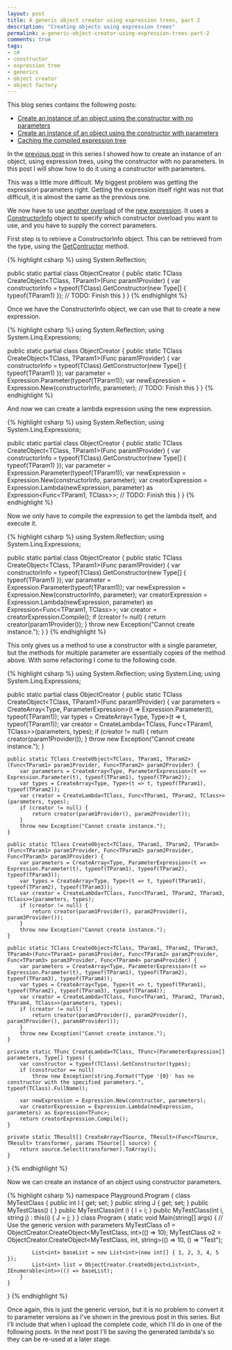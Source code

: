 ```yaml
---
layout: post
title: A generic object creator using expression trees, part 2
description: "Creating objects using expression trees"
permalink: a-generic-object-creator-using-expression-trees-part-2
comments: true
tags:
- c#
- constructor
- expression tree
- generics
- object creator
- object factory
---
```


This blog series contains the following posts:

* [Create an instance of an object using the constructor with no parameters](/a-generic-object-creator-using-expression-trees-part-1)
* [Create an instance of an object using the constructor with parameters](/a-generic-object-creator-using-expression-trees-part-2)
* [Caching the compiled expression tree](/a-generic-object-creator-using-expression-trees-part-3)

In the [previous post](/a-generic-object-creator-using-expression-trees-part-1) in this series I showed how to create an instance of an object, using expression trees, using the constructor with no parameters. In this post I will show how to do it using a constructor with parameters.

This was a little more difficult. My biggest problem was getting the expression parameters right. Getting the expression itself right was not that difficult, it is almost the same as the previous one.

We now have to use [another overload](http://msdn.microsoft.com/en-us/library/bb351483.aspx) of the [new expression](http://msdn.microsoft.com/en-us/library/system.linq.expressions.expression.new.aspx). It uses a [ConstructorInfo](http://msdn.microsoft.com/en-us/library/system.reflection.constructorinfo.aspx) object to specify which constructor overload you want to use, and you have to supply the correct parameters.

First step is to retrieve a ConstructorInfo object. This can be retrieved from the type, using the [GetContructor](http://msdn.microsoft.com/en-us/library/system.type.getconstructor.aspx) method.

{% highlight csharp %}
using System.Reflection;
 
public static partial class ObjectCreator {
	public static TClass CreateObject<TClass, TParam1>(Func<TParam1> param1Provider) {
		var constructorInfo = typeof(TClass).GetConstructor(new Type[] { typeof(TParam1) });
		// TODO: Finish this
	}
}
{% endhighlight %}

Once we have the ConstructorInfo object, we can use that to create a new expression.

{% highlight csharp %}
using System.Reflection;
using System.Linq.Expressions;
 
public static partial class ObjectCreator {
	public static TClass CreateObject<TClass, TParam1>(Func<TParam1> param1Provider) {
		var constructorInfo = typeof(TClass).GetConstructor(new Type[] { typeof(TParam1) });
		var parameter = Expression.Parameter(typeof(TParam1));
		var newExpression = Expression.New(constructorInfo, parameter);
		// TODO: Finish this
	}
}
{% endhighlight %}

And now we can create a lambda expression using the new expression.

{% highlight csharp %}
using System.Reflection;
using System.Linq.Expressions;
 
public static partial class ObjectCreator {
	public static TClass CreateObject<TClass, TParam1>(Func<TParam1> param1Provider) {
		var constructorInfo = typeof(TClass).GetConstructor(new Type[] { typeof(TParam1) });
		var parameter = Expression.Parameter(typeof(TParam1));
		var newExpression = Expression.New(constructorInfo, parameter);
		var creatorExpression = Expression.Lambda(newExpression, parameter) as Expression<Func<TParam1, TClass>>;
		// TODO: Finish this
	}
}
{% endhighlight %}

Now we only have to compile the expression to get the lambda itself, and execute it.

{% highlight csharp %}
using System.Reflection;
using System.Linq.Expressions;
 
public static partial class ObjectCreator {
	public static TClass CreateObject<TClass, TParam1>(Func<TParam1> param1Provider) {
		var constructorInfo = typeof(TClass).GetConstructor(new Type[] { typeof(TParam1) });
		var parameter = Expression.Parameter(typeof(TParam1));
		var newExpression = Expression.New(constructorInfo, parameter);
		var creatorExpression = Expression.Lambda(newExpression, parameter) as Expression<Func<TParam1, TClass>>;
		var creator = creatorExpression.Compile();
		if (creator != null) {
			return creator(param1Provider());
		}
		throw new Exception("Cannot create instance.");
	}
}
{% endhighlight %}

This only gives us a method to use a constructor with a single parameter, but the methods for multiple parameter are essentially copies of the method above. With some refactoring I come to the following code.

{% highlight csharp %}
using System.Reflection;
using System.Linq;
using System.Linq.Expressions;
 
public static partial class ObjectCreator {
	public static TClass CreateObject<TClass, TParam1>(Func<TParam1> param1Provider) {
		var parameters = CreateArray<Type, ParameterExpression>(t => Expression.Parameter(t), typeof(TParam1));
		var types = CreateArray<Type, Type>(t => t, typeof(TParam1));
		var creator = CreateLambda<TClass, Func<TParam1, TClass>>(parameters, types);
		if (creator != null) {
			return creator(param1Provider());
		}
		throw new Exception("Cannot create instance.");
	}

	public static TClass CreateObject<TClass, TParam1, TParam2>(Func<TParam1> param1Provider, Func<TParam2> param2Provider) {
		var parameters = CreateArray<Type, ParameterExpression>(t => Expression.Parameter(t), typeof(TParam1), typeof(TParam2));
		var types = CreateArray<Type, Type>(t => t, typeof(TParam1), typeof(TParam2));
		var creator = CreateLambda<TClass, Func<TParam1, TParam2, TClass>>(parameters, types);
		if (creator != null) {
			return creator(param1Provider(), param2Provider());
		}
		throw new Exception("Cannot create instance.");
	}

	public static TClass CreateObject<TClass, TParam1, TParam2, TParam3>(Func<TParam1> param1Provider, Func<TParam2> param2Provider, Func<TParam3> param3Provider) {
		var parameters = CreateArray<Type, ParameterExpression>(t => Expression.Parameter(t), typeof(TParam1), typeof(TParam2), typeof(TParam3));
		var types = CreateArray<Type, Type>(t => t, typeof(TParam1), typeof(TParam2), typeof(TParam3));
		var creator = CreateLambda<TClass, Func<TParam1, TParam2, TParam3, TClass>>(parameters, types);
		if (creator != null) {
			return creator(param1Provider(), param2Provider(), param3Provider());
		}
		throw new Exception("Cannot create instance.");
	}

	public static TClass CreateObject<TClass, TParam1, TParam2, TParam3, TParam4>(Func<TParam1> param1Provider, Func<TParam2> param2Provider, Func<TParam3> param3Provider, Func<TParam4> param4Provider) {
		var parameters = CreateArray<Type, ParameterExpression>(t => Expression.Parameter(t), typeof(TParam1), typeof(TParam2), typeof(TParam3), typeof(TParam4));
		var types = CreateArray<Type, Type>(t => t, typeof(TParam1), typeof(TParam2), typeof(TParam3), typeof(TParam4));
		var creator = CreateLambda<TClass, Func<TParam1, TParam2, TParam3, TParam4, TClass>>(parameters, types);
		if (creator != null) {
			return creator(param1Provider(), param2Provider(), param3Provider(), param4Provider());
		}
		throw new Exception("Cannot create instance.");
	}

	private static TFunc CreateLambda<TClass, TFunc>(ParameterExpression[] parameters, Type[] types) {
		var constructor = typeof(TClass).GetConstructor(types);
		if (constructor == null)
			throw new Exception(string.Format("Type '{0}' has no constructor with the specified parameters.", typeof(TClass).FullName));

		var newExpression = Expression.New(constructor, parameters);
		var creatorExpression = Expression.Lambda(newExpression, parameters) as Expression<TFunc>;
		return creatorExpression.Compile();
	}

	private static TResult[] CreateArray<TSource, TResult>(Func<TSource, TResult> transformer, params TSource[] source) {
		return source.Select(transformer).ToArray();
	}
}
{% endhighlight %}

Now we can create an instance of an object using constructor parameters.

{% highlight csharp %}
namespace Playground.Program {
    class MyTestClass {
        public int I { get; set; }
        public string J { get; set; }
        public MyTestClass() { }
        public MyTestClass(int i) { I = i; }
        public MyTestClass(int i, string j) : this(i) { J = j; }
    }
    class Program {
        static void Main(string[] args) {
            // Use the generic version with parameters
            MyTestClass o1 = ObjectCreator.CreateObject<MyTestClass, int>(() => 10);
            MyTestClass o2 = ObjectCreator.CreateObject<MyTestClass, int, string>(() => 10, () => "Test");
 
            List<int> baseList = new List<int>(new int[] { 1, 2, 3, 4, 5 });
            List<int> list = ObjectCreator.CreateObject<List<int>, IEnumerable<int>>(() => baseList);
        }
    }
}
{% endhighlight %}

Once again, this is just the generic version, but it is no problem to convert it to parameter versions as I've shown in the previous post in this series. But I'll include that when I upload the complete code, which I'll do in one of the following posts. In the next post I'll be saving the generated lambda's so they can be re-used at a later stage.
